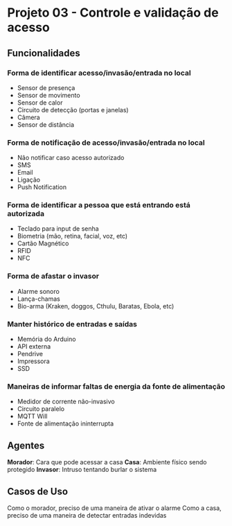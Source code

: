 # Projeto 03 - Controle e validação de acesso

## Funcionalidades

### Forma de identificar acesso/invasão/entrada no local
- Sensor de presença
- Sensor de movimento
- Sensor de calor
- Circuito de detecção (portas e janelas)
- Câmera
- Sensor de distância
### Forma de notificação de acesso/invasão/entrada no local
- Não notificar caso acesso autorizado
- SMS
- Email
- Ligação
- Push Notification
### Forma de identificar a pessoa que está entrando está autorizada
- Teclado para input de senha
- Biometria (mão, retina, facial, voz, etc)
- Cartão Magnético
- RFID
- NFC
### Forma de afastar o invasor
- Alarme sonoro
- Lança-chamas
- Bio-arma (Kraken, doggos, Cthulu, Baratas, Ebola, etc)
### Manter histórico de entradas e saídas
- Memória do Arduino
- API externa
- Pendrive
- Impressora
- SSD
### Maneiras de informar faltas de energia da fonte de alimentação
- Medidor de corrente não-invasivo
- Circuito paralelo
- MQTT Will
- Fonte de alimentação ininterrupta

## Agentes

**Morador**: Cara que pode acessar a casa
**Casa**: Ambiente físico sendo protegido
**Invasor**: Intruso tentando burlar o sistema

## Casos de Uso
Como o morador, preciso de uma maneira de ativar o alarme
Como a casa, preciso de uma maneira de detectar entradas indevidas
